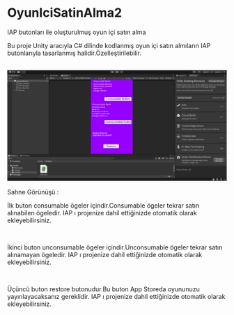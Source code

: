 # OyunIciSatinAlma2
IAP butonları ile oluşturulmuş oyun içi satın alma 
 <p>Bu proje Unity aracıyla C# dilinde kodlanmış oyun içi satın almıların IAP butonlarıyla tasarlanmış halidir.Özelleştirilebilir.</p><br>
 <img src="ReadmeIcin/ReadmeIcin2.PNG" alt=""><br>
       <p>Sahne Görünüşü :</p>
        <p>İlk buton consumable ögeler içindir.Consumable ögeler tekrar satın alınabilen ögeledir. IAP ı projenize dahil ettiğinizde otomatik olarak ekleyebilirsiniz.</p><br>
         <p>İkinci buton unconsumable ögeler içindir.Unconsumable ögeler tekrar satın alınamayan ögeledir. IAP ı projenize dahil ettiğinizde otomatik olarak ekleyebilirsiniz.</p><br>
          <p>Üçüncü buton restore butonudur.Bu buton App Storeda oyununuzu yayınlayacaksanız gereklidir. IAP ı projenize dahil ettiğinizde otomatik olarak ekleyebilirsiniz.</p><br>
        <img src="ReadmeİcinFotograflar/ReadmeIcin.PNG" alt=""><br>
         
